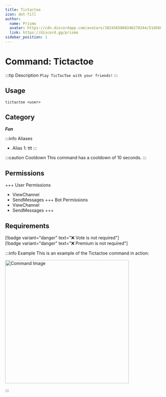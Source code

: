 ```yaml
---
title: Tictactoe
icon: dot-fill
author:
  name: Prismo
  avatar: https://cdn.discordapp.com/avatars/1024365860246278244/51d5603eff69376da9a21e86b07a75bd.png?size=2048
  link: https://discord.gg/prismo
sidebar_position: 1
---
```



# Command: Tictactoe

:::tip Description
`Play TicTacToe with your friends!`
:::

## Usage

```
tictactoe <user>
```

## Category

_**Fun**_

:::info Aliases
- Alias 1: ttt
:::

:::caution Cooldown
This command has a cooldown of 10 seconds.
:::

## Permissions

+++ User Permissions
- ViewChannel
- SendMessages
+++ Bot Permissions
- ViewChannel
- SendMessages
+++

## Requirements

[!badge variant="danger" text="❌ Vote is not required"]  
[!badge variant="danger" text="❌ Premium is not required"]

:::info Example
This is an example of the Tictactoe command in action:

<img src="https://i.imgur.com/PZrLzmB.png" alt="Command Image" width="400"/>

:::

